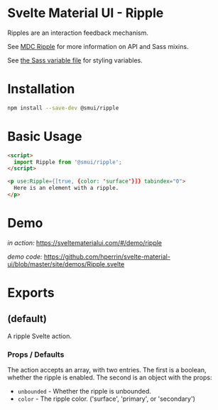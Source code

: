 # Svelte Material UI - Ripple

Ripples are an interaction feedback mechanism.

See [MDC Ripple](https://material.io/develop/web/components/ripples/) for more information on API and Sass mixins.

See [the Sass variable file](https://github.com/material-components/material-components-web/blob/v3.1.1/packages/mdc-ripple/_variables.scss) for styling variables.

# Installation

```sh
npm install --save-dev @smui/ripple
```

# Basic Usage

```html
<script>
  import Ripple from '@smui/ripple';
</script>

<p use:Ripple={[true, {color: 'surface'}]} tabindex="0">
  Here is an element with a ripple.
</p>
```

# Demo

*in action:* https://sveltematerialui.com/#/demo/ripple

*demo code:* https://github.com/hperrin/svelte-material-ui/blob/master/site/demos/Ripple.svelte

# Exports

## (default)

A ripple Svelte action.

### Props / Defaults

The action accepts an array, with two entries. The first is a boolean, whether the ripple is enabled. The second is an object with the props:

* `unbounded` - Whether the ripple is unbounded.
* `color` - The ripple color. ('surface', 'primary', or 'secondary')
